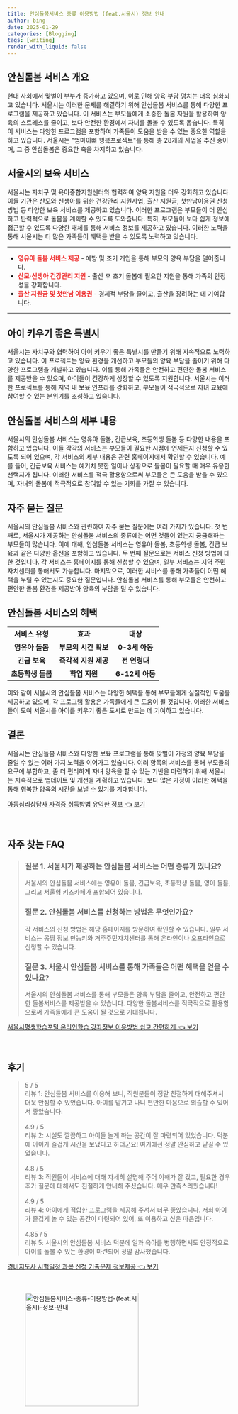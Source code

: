 ```yaml
---
title: 안심돌봄서비스 종류 이용방법 (feat.서울시) 정보 안내
author: bing
date: 2025-01-29
categories: [Blogging]
tags: [writing]
render_with_liquid: false
---
```



<h2 id='안심돌봄 서비스 개요'>안심돌봄 서비스 개요</h2>

<p>현대 사회에서 맞벌이 부부가 증가하고 있으며, 이로 인해 양육 부담 덩치는 더욱 심화되고 있습니다. 서울시는 이러한 문제를 해결하기 위해 안심돌봄 서비스를 통해 다양한 프로그램을 제공하고 있습니다. 이 서비스는 부모들에게 소중한 돌봄 자원을 활용하여 양육의 스트레스를 줄이고, 보다 안전한 환경에서 자녀를 돌볼 수 있도록 돕습니다. 특히 이 서비스는 다양한 프로그램을 포함하여 가족들이 도움을 받을 수 있는 중요한 역할을 하고 있습니다. 서울시는 "엄마아빠 행복프로젝트"를 통해 총 28개의 사업을 추진 중이며, 그 중 안심돌봄은 중요한 축을 차지하고 있습니다.</p>

<h2 id='서울시의 보육 서비스'>서울시의 보육 서비스</h2>

<p>서울시는 자치구 및 육아종합지원센터와 협력하여 양육 지원을 더욱 강화하고 있습니다. 이들 기관은 산모와 신생아를 위한 건강관리 지원사업, 출산 지원금, 첫만남이용권 신청 방법 등 다양한 보육 서비스를 제공하고 있습니다. 이러한 프로그램은 부모들이 더 안심하고 탄력적으로 돌봄을 계획할 수 있도록 도와줍니다. 특히, 부모들이 보다 쉽게 정보에 접근할 수 있도록 다양한 매체를 통해 서비스 정보를 제공하고 있습니다. 이러한 노력을 통해 서울시는 더 많은 가족들이 혜택을 받을 수 있도록 노력하고 있습니다.</p>

<hr />

<ul>
    <li><b><span style="color: #ee2323;">영유아 돌봄 서비스 제공</span></b> - 예방 및 조기 개입을 통해 부모의 양육 부담을 덜어줍니다.</li>
    <li><b><span style="color: #ee2323;">산모·신생아 건강관리 지원</span></b> - 출산 후 초기 돌봄에 필요한 지원을 통해 가족의 안정성을 강화합니다.</li>
    <li><b><span style="color: #ee2323;">출산 지원금 및 첫만남 이용권</span></b> - 경제적 부담을 줄이고, 출산을 장려하는 데 기여합니다.</li>
</ul>

<hr />

<h2 id='아이 키우기 좋은 특별시'>아이 키우기 좋은 특별시</h2>

<p>서울시는 자치구와 협력하여 아이 키우기 좋은 특별시를 만들기 위해 지속적으로 노력하고 있습니다. 이 프로젝트는 양육 환경을 개선하고 부모들의 양육 부담을 줄이기 위해 다양한 프로그램을 개발하고 있습니다. 이를 통해 가족들은 안전하고 편안한 돌봄 서비스를 제공받을 수 있으며, 아이들이 건강하게 성장할 수 있도록 지원합니다. 서울시는 이러한 프로젝트를 통해 지역 내 보육 인프라를 강화하고, 부모들이 적극적으로 자녀 교육에 참여할 수 있는 분위기를 조성하고 있습니다.</p>

<h2 id='안심돌봄 서비스의 세부 내용'>안심돌봄 서비스의 세부 내용</h2>

<p>서울시의 안심돌봄 서비스는 영유아 돌봄, 긴급보육, 초등학생 돌봄 등 다양한 내용을 포함하고 있습니다. 이들 각각의 서비스는 부모들이 필요한 시점에 언제든지 신청할 수 있도록 되어 있으며, 각 서비스의 세부 내용은 관련 홈페이지에서 확인할 수 있습니다. 예를 들어, 긴급보육 서비스는 예기치 못한 일이나 상황으로 돌봄이 필요할 때 매우 유용한 선택지가 됩니다. 이러한 서비스를 적극 활용함으로써 부모들은 큰 도움을 받을 수 있으며, 자녀의 돌봄에 적극적으로 참여할 수 있는 기회를 가질 수 있습니다.</p>

<h2 id='자주 묻는 질문'>자주 묻는 질문</h2>

<p>서울시의 안심돌봄 서비스와 관련하여 자주 묻는 질문에는 여러 가지가 있습니다. 첫 번째로, 서울시가 제공하는 안심돌봄 서비스의 종류에는 어떤 것들이 있는지 궁금해하는 부모들이 많습니다. 이에 대해, 안심돌봄 서비스는 영유아 돌봄, 초등학생 돌봄, 긴급 보육과 같은 다양한 옵션을 포함하고 있습니다. 두 번째 질문으로는 서비스 신청 방법에 대한 것입니다. 각 서비스는 홈페이지를 통해 신청할 수 있으며, 일부 서비스는 지역 주민 자치센터를 통해서도 가능합니다. 마지막으로, 이러한 서비스를 통해 가족들이 어떤 혜택을 누릴 수 있는지도 중요한 질문입니다. 안심돌봄 서비스를 통해 부모들은 안전하고 편안한 돌봄 환경을 제공받아 양육의 부담을 덜 수 있습니다.</p>

<h2 id='안심돌봄 서비스의 혜택'>안심돌봄 서비스의 혜택</h2>

<table>
    <tr>
        <td style="text-align: center; height: 17px;"><b>서비스 유형</b></td>
        <td style="text-align: center; height: 17px;"><b>효과</b></td>
        <td style="text-align: center; height: 17px;"><b>대상</b></td>
    </tr>
    <tr>
        <td style="text-align: center; height: 17px;"><b>영유아 돌봄</b></td>
        <td style="text-align: center; height: 17px;"><b>부모의 시간 확보</b></td>
        <td style="text-align: center; height: 17px;"><b>0-3세 아동</b></td>
    </tr>
    <tr>
        <td style="text-align: center; height: 17px;"><b>긴급 보육</b></td>
        <td style="text-align: center; height: 17px;"><b>즉각적 지원 제공</b></td>
        <td style="text-align: center; height: 17px;"><b>전 연령대</b></td>
    </tr>
    <tr>
        <td style="text-align: center; height: 17px;"><b>초등학생 돌봄</b></td>
        <td style="text-align: center; height: 17px;"><b>학업 지원</b></td>
        <td style="text-align: center; height: 17px;"><b>6-12세 아동</b></td>
    </tr>
</table>

<p>이와 같이 서울시의 안심돌봄 서비스는 다양한 혜택을 통해 부모들에게 실질적인 도움을 제공하고 있으며, 각 프로그램 활용은 가족들에게 큰 도움이 될 것입니다. 이러한 서비스들이 모여 서울시를 아이를 키우기 좋은 도시로 만드는 데 기여하고 있습니다.</p>

<h2 id='결론'>결론</h2>

<p>서울시는 안심돌봄 서비스와 다양한 보육 프로그램을 통해 맞벌이 가정의 양육 부담을 줄일 수 있는 여러 가지 노력을 이어가고 있습니다. 여러 항목의 서비스를 통해 부모들의 요구에 부합하고, 좀 더 편리하게 자녀 양육을 할 수 있는 기반을 마련하기 위해 서울시는 지속적으로 업데이트 및 개선을 계획하고 있습니다. 보다 많은 가정이 이러한 혜택을 통해 행복한 양육의 시간을 보낼 수 있기를 기대합니다.</p>


<p><a class="click-button" title="아동심리상담사 자격증 취득방법 유익한 정보" href="https://greenforu.github.io/posts/%EC%95%84%EB%8F%99%EC%8B%AC%EB%A6%AC%EC%83%81%EB%8B%B4%EC%82%AC-%EC%9E%90%EA%B2%A9%EC%A6%9D-%EC%B7%A8%EB%93%9D%EB%B0%A9%EB%B2%95-%EC%9C%A0%EC%9D%B5%ED%95%9C-%EC%A0%95%EB%B3%B4/" rel="dofollow">아동심리상담사 자격증 취득방법 유익한 정보 👈 보기</a></p><br>
<h2 id='자주_찾는_FAQ'>자주 찾는 FAQ</h2>
<div itemscope="" itemtype="https://schema.org/FAQPage"> 
<blockquote> 
<div itemscope="" itemprop="mainEntity" itemtype="https://schema.org/Question"> 
<h3 itemprop="name">질문 1. 서울시가 제공하는 안심돌봄 서비스는 어떤 종류가 있나요?</h3> 
<div itemscope="" itemprop="acceptedAnswer" itemtype="https://schema.org/Answer"> 
<span itemprop="text"> 
<p>서울시의 안심돌봄 서비스에는 영유아 돌봄, 긴급보육, 초등학생 돌봄, 영아 돌봄, 그리고 서울형 키즈카페가 포함되어 있습니다.</p> 
</span> 
</div> 
</div> 

<div itemscope="" itemprop="mainEntity" itemtype="https://schema.org/Question"> 
<h3 itemprop="name">질문 2. 안심돌봄 서비스를 신청하는 방법은 무엇인가요?</h3> 
<div itemscope="" itemprop="acceptedAnswer" itemtype="https://schema.org/Answer"> 
<span itemprop="text"> 
<p>각 서비스의 신청 방법은 해당 홈페이지를 방문하여 확인할 수 있습니다. 일부 서비스는 몽땅 정보 만능키와 거주주민자치센터를 통해 온라인이나 오프라인으로 신청할 수 있습니다.</p> 
</span> 
</div> 
</div> 

<div itemscope="" itemprop="mainEntity" itemtype="https://schema.org/Question"> 
<h3 itemprop="name">질문 3. 서울시 안심돌봄 서비스를 통해 가족들은 어떤 혜택을 얻을 수 있나요?</h3> 
<div itemscope="" itemprop="acceptedAnswer" itemtype="https://schema.org/Answer"> 
<span itemprop="text"> 
<p>서울시의 안심돌봄 서비스를 통해 부모들은 양육 부담을 줄이고, 안전하고 편안한 돌봄서비스를 제공받을 수 있습니다. 다양한 돌봄서비스를 적극적으로 활용함으로써 가족들에게 큰 도움이 될 것으로 기대됩니다.</p> 
</span> 
</div> 
</div> 
</blockquote> 
</div>
<p><a class="click-button" title="서울시평생학습포털 온라인학습 강좌정보 이용방법 쉽고 간편하게" href="https://greenforu.github.io/posts/%EC%84%9C%EC%9A%B8%EC%8B%9C%ED%8F%89%EC%83%9D%ED%95%99%EC%8A%B5%ED%8F%AC%ED%84%B8-%EC%98%A8%EB%9D%BC%EC%9D%B8%ED%95%99%EC%8A%B5-%EA%B0%95%EC%A2%8C%EC%A0%95%EB%B3%B4-%EC%9D%B4%EC%9A%A9%EB%B0%A9%EB%B2%95-%EC%89%BD%EA%B3%A0-%EA%B0%84%ED%8E%B8%ED%95%98%EA%B2%8C/" rel="dofollow">서울시평생학습포털 온라인학습 강좌정보 이용방법 쉽고 간편하게 👈 보기</a></p><br>
<h2 id='후기'>후기</h2>
<div itemscope itemtype="https://schema.org/Product">
  <blockquote>
  <div itemprop="review" itemscope itemtype="https://schema.org/Review">
      <div itemprop="reviewRating" itemscope itemtype="https://schema.org/Rating"> <span itemprop="ratingValue">5</span> / <span itemprop="bestRating">5</span> </div>
      <span itemprop="reviewBody">리뷰 1: 안심돌봄 서비스를 이용해 보니, 직원분들이 정말 친절하게 대해주셔서 더욱 안심할 수 있었습니다. 아이를 맡기고 나니 편안한 마음으로 외출할 수 있어서 좋았습니다.</span>
  </div>
  <br>
  <div itemprop="review" itemscope itemtype="https://schema.org/Review">
      <div itemprop="reviewRating" itemscope itemtype="https://schema.org/Rating"> <span itemprop="ratingValue">4.9</span> / <span itemprop="bestRating">5</span> </div>
      <span itemprop="reviewBody">리뷰 2: 시설도 깔끔하고 아이들 놀게 하는 공간이 잘 마련되어 있었습니다. 덕분에 아이가 즐겁게 시간을 보냈다고 하더군요! 여기에선 정말 안심하고 맡길 수 있었습니다.</span>
  </div>
  <br>
  <div itemprop="review" itemscope itemtype="https://schema.org/Review">
      <div itemprop="reviewRating" itemscope itemtype="https://schema.org/Rating"> <span itemprop="ratingValue">4.8</span> / <span itemprop="bestRating">5</span> </div>
      <span itemprop="reviewBody">리뷰 3: 직원들이 서비스에 대해 자세히 설명해 주어 이해가 잘 갔고, 필요한 경우 추가 질문에 대해서도 친절하게 안내해 주셨습니다. 매우 만족스러웠습니다!</span>
  </div>
  <br>
  <div itemprop="review" itemscope itemtype="https://schema.org/Review">
      <div itemprop="reviewRating" itemscope itemtype="https://schema.org/Rating"> <span itemprop="ratingValue">4.9</span> / <span itemprop="bestRating">5</span> </div>
      <span itemprop="reviewBody">리뷰 4: 아이에게 적합한 프로그램을 제공해 주셔서 너무 좋았습니다. 저희 아이가 즐겁게 놀 수 있는 공간이 마련되어 있어, 또 이용하고 싶은 마음입니다.</span>
  </div>
  <br>
  <div itemprop="review" itemscope itemtype="https://schema.org/Review">
      <div itemprop="reviewRating" itemscope itemtype="https://schema.org/Rating"> <span itemprop="ratingValue">4.85</span> / <span itemprop="bestRating">5</span> </div>
      <span itemprop="reviewBody">리뷰 5: 서울시의 안심돌봄 서비스 덕분에 일과 육아를 병행하면서도 안정적으로 아이를 돌볼 수 있는 환경이 마련되어 정말 감사했습니다.</span>
  </div>
  </blockquote>
</div>
<p><a class="click-button" title="경비지도사 시험일정 과목 신청 기출문제 정보제공" href="https://greenforu.github.io/posts/%EA%B2%BD%EB%B9%84%EC%A7%80%EB%8F%84%EC%82%AC-%EC%8B%9C%ED%97%98%EC%9D%BC%EC%A0%95-%EA%B3%BC%EB%AA%A9-%EC%8B%A0%EC%B2%AD-%EA%B8%B0%EC%B6%9C%EB%AC%B8%EC%A0%9C-%EC%A0%95%EB%B3%B4%EC%A0%9C%EA%B3%B5/" rel="dofollow">경비지도사 시험일정 과목 신청 기출문제 정보제공 👈 보기</a></p><br>
<figure class="image"><img src="https://greenforu.github.io/assets/img/thumbnail/안심돌봄서비스-종류-이용방법-(feat.서울시)-정보-안내.webp" alt="안심돌봄서비스-종류-이용방법-(feat.서울시)-정보-안내" width="256" height="256"></figure>